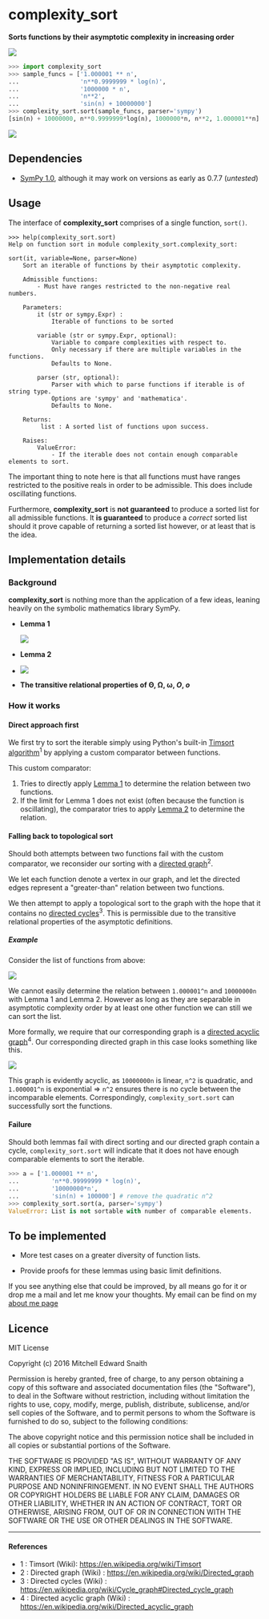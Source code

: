 # complexity_sort

 __Sorts functions by their asymptotic complexity in increasing order__

![](http://i.imgur.com/3tPGLZB.png)

```python
>>> import complexity_sort
>>> sample_funcs = ['1.000001 ** n',
...                 'n**0.9999999 * log(n)',
...                 '1000000 * n',
...                 'n**2',
...                 'sin(n) + 10000000']
>>> complexity_sort.sort(sample_funcs, parser='sympy')
[sin(n) + 10000000, n**0.9999999*log(n), 1000000*n, n**2, 1.000001**n]
```

![](http://i.imgur.com/r0SZF0N.png)



## Dependencies

- [SymPy 1.0](https://github.com/sympy/sympy/releases/tag/sympy-1.0), although it may work on versions as early as 0.7.7 (_untested_)

## Usage

The interface of __complexity_sort__ comprises of a single function, `sort()`.  

```
>>> help(complexity_sort.sort)
Help on function sort in module complexity_sort.complexity_sort:

sort(it, variable=None, parser=None)
    Sort an iterable of functions by their asymptotic complexity.
    
    Admissible functions:
        - Must have ranges restricted to the non-negative real numbers.
    
    Parameters:
        it (str or sympy.Expr) :
            Iterable of functions to be sorted
    
        variable (str or sympy.Expr, optional):
            Variable to compare complexities with respect to.
            Only necessary if there are multiple variables in the functions.
            Defaults to None.
    
        parser (str, optional):
            Parser with which to parse functions if iterable is of string type.
            Options are 'sympy' and 'mathematica'.
            Defaults to None.
    
    Returns:
         list : A sorted list of functions upon success.
    
    Raises:
        ValueError:
            - If the iterable does not contain enough comparable elements to sort.

```

The important thing to note here is that all functions must have ranges restricted to the positive reals in order to be admissible. This does include oscillating functions. 

Furthermore, __complexity_sort__ is __not guaranteed__ to produce a sorted list for all admissible functions. It __is guaranteed__ to produce a _correct_ sorted list should it prove capable of returning a sorted list however, or at least that is the idea.

## Implementation details

### Background

__complexity_sort__ is nothing more than the application of a few ideas, leaning heavily on the symbolic mathematics library SymPy. 

<a name=lemma1></a>
- __Lemma 1__

	 ![](http://i.imgur.com/6ixIDwT.png)

<a name=lemma2></a>

- __Lemma 2__
- 
	 ![](http://i.imgur.com/aFRenjL.png)

- __The transitive relational properties of Θ, Ω, ω, _O_, _o___

### How it works

#### Direct approach first

We first try to sort the iterable simply using Python's built-in [Timsort algorithm](https://en.wikipedia.org/wiki/Timsort)<sup>1</sup> by applying a custom comparator between functions. 

This custom comparator: 

1. Tries to directly apply [Lemma 1](#lemma1) to determine the relation between two functions. 
2. If the limit for Lemma 1 does not exist (often because the function is oscillating), the comparator tries to apply [Lemma 2](#lemma2) to determine the relation. 


#### Falling back to topological sort
Should both attempts between two functions fail with the custom comparator, we reconsider our sorting with a [directed graph](https://en.wikipedia.org/wiki/Directed_graph)<sup>2</sup>. 

We let each function denote a vertex in our graph, and let the directed edges represent a "greater-than" relation between two functions. 

We then attempt to apply a topological sort to the graph with the hope that it contains no [directed cycles](https://en.wikipedia.org/wiki/Cycle_graph#Directed_cycle_graph)<sup>3</sup>. This is permissible due to the transitive relational properties of the asymptotic definitions. 

##### Example

Consider the list of functions from above:

![](http://i.imgur.com/3tPGLZB.png)

We cannot easily determine the relation between `1.000001^n` and `10000000n` with Lemma 1 and Lemma 2. However as long as they are separable in asymptotic complexity order by at least one other function we can still we can sort the list. 

More formally, we require that our corresponding graph is a [directed acyclic graph](https://en.wikipedia.org/wiki/Directed_acyclic_graph)<sup>4</sup>. Our corresponding directed graph in this case looks something like this. 

![](http://i.imgur.com/tLsQ53b.png)

This graph is evidently acyclic, as `10000000n` is linear, `n^2` is quadratic, and `1.000001^n` is exponential => `n^2` ensures there is no cycle between the incomparable elements. Correspondingly, `complexity_sort.sort` can successfully sort the functions.  

#### Failure

Should both lemmas fail with direct sorting and our directed graph contain a cycle, `complexity_sort.sort` will indicate that it does not have enough comparable elements to sort the iterable. 

```python
>>> a = ['1.000001 ** n',
...         'n**0.99999999 * log(n)',
...         '10000000*n', 
...         'sin(n) + 100000'] # remove the quadratic n^2
>>> complexity_sort.sort(a, parser='sympy') 
ValueError: List is not sortable with number of comparable elements.
```

## To be implemented

- More test cases on a greater diversity of function lists.

- Provide proofs for these lemmas using basic limit definitions. 

If you see anything else that could be improved, by all means go for it or drop me a mail and let me know your thoughts. My email can be find on my [about me page](https://mitchelledwardsnaith.github.io/about/)

## Licence 

MIT License

Copyright (c) 2016 Mitchell Edward Snaith

Permission is hereby granted, free of charge, to any person obtaining a copy
of this software and associated documentation files (the "Software"), to deal
in the Software without restriction, including without limitation the rights
to use, copy, modify, merge, publish, distribute, sublicense, and/or sell
copies of the Software, and to permit persons to whom the Software is
furnished to do so, subject to the following conditions:

The above copyright notice and this permission notice shall be included in all
copies or substantial portions of the Software.

THE SOFTWARE IS PROVIDED "AS IS", WITHOUT WARRANTY OF ANY KIND, EXPRESS OR
IMPLIED, INCLUDING BUT NOT LIMITED TO THE WARRANTIES OF MERCHANTABILITY,
FITNESS FOR A PARTICULAR PURPOSE AND NONINFRINGEMENT. IN NO EVENT SHALL THE
AUTHORS OR COPYRIGHT HOLDERS BE LIABLE FOR ANY CLAIM, DAMAGES OR OTHER
LIABILITY, WHETHER IN AN ACTION OF CONTRACT, TORT OR OTHERWISE, ARISING FROM,
OUT OF OR IN CONNECTION WITH THE SOFTWARE OR THE USE OR OTHER DEALINGS IN THE
SOFTWARE.

---

#### References

- 1 : Timsort (Wiki): https://en.wikipedia.org/wiki/Timsort
- 2 : Directed graph (Wiki) : https://en.wikipedia.org/wiki/Directed_graph
- 3 : Directed cycles (Wiki) : https://en.wikipedia.org/wiki/Cycle_graph#Directed_cycle_graph
- 4 : Directed acyclic graph (Wiki) : https://en.wikipedia.org/wiki/Directed_acyclic_graph















 

